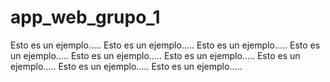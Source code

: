 # app_web_grupo_1
Esto es un ejemplo.....
Esto es un ejemplo.....
Esto es un ejemplo.....
Esto es un ejemplo.....
Esto es un ejemplo.....
Esto es un ejemplo.....
Esto es un ejemplo.....
Esto es un ejemplo.....
Esto es un ejemplo.....